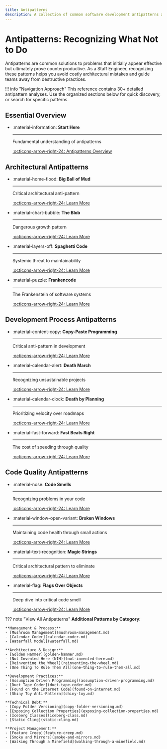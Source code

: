 ```yaml
---
title: Antipatterns
description: A collection of common software development antipatterns and how to avoid them
---
```


# Antipatterns: Recognizing What Not to Do

Antipatterns are common solutions to problems that initially appear effective but ultimately prove counterproductive. As a Staff Engineer, recognizing these patterns helps you avoid costly architectural mistakes and guide teams away from destructive practices.

!!! info "Navigation Approach"
    This reference contains 30+ detailed antipattern analyses. Use the organized sections below for quick discovery, or search for specific patterns.

## Essential Overview

<div class="grid cards" markdown>

- :material-information: **Start Here**

  ---

  Fundamental understanding of antipatterns

  [:octicons-arrow-right-24: Antipatterns Overview](antipatterns-overview.md)

</div>

## Architectural Antipatterns

<div class="grid cards" markdown>

- :material-home-flood: **Big Ball of Mud**

  ---

  Critical architectural anti-pattern

  [:octicons-arrow-right-24: Learn More](big-ball-of-mud.md)

- :material-chart-bubble: **The Blob**

  ---

  Dangerous growth pattern

  [:octicons-arrow-right-24: Learn More](blob.md)

- :material-layers-off: **Spaghetti Code**

  ---

  Systemic threat to maintainability

  [:octicons-arrow-right-24: Learn More](spaghetti-code.md)

- :material-puzzle: **Frankencode**

  ---

  The Frankenstein of software systems

  [:octicons-arrow-right-24: Learn More](frankencode.md)

</div>

## Development Process Antipatterns

<div class="grid cards" markdown>

- :material-content-copy: **Copy-Paste Programming**

  ---

  Critical anti-pattern in development

  [:octicons-arrow-right-24: Learn More](copy-paste-programming.md)

- :material-calendar-alert: **Death March**

  ---

  Recognizing unsustainable projects

  [:octicons-arrow-right-24: Learn More](death-march.md)

- :material-calendar-clock: **Death by Planning**

  ---

  Prioritizing velocity over roadmaps

  [:octicons-arrow-right-24: Learn More](death-by-planning.md)

- :material-fast-forward: **Fast Beats Right**

  ---

  The cost of speeding through quality

  [:octicons-arrow-right-24: Learn More](fast-beats-right.md)

</div>

## Code Quality Antipatterns

<div class="grid cards" markdown>

- :material-nose: **Code Smells**

  ---

  Recognizing problems in your code

  [:octicons-arrow-right-24: Learn More](code-smells.md)

- :material-window-open-variant: **Broken Windows**

  ---

  Maintaining code health through small actions

  [:octicons-arrow-right-24: Learn More](broken-windows.md)

- :material-text-recognition: **Magic Strings**

  ---

  Critical architectural pattern to eliminate

  [:octicons-arrow-right-24: Learn More](magic-strings.md)

- :material-flag: **Flags Over Objects**

  ---

  Deep dive into critical code smell

  [:octicons-arrow-right-24: Learn More](flags-over-objects.md)

</div>

??? note "View All Antipatterns"
**Additional Patterns by Category:**

    **Management & Process:**
    - [Mushroom Management](mushroom-management.md)
    - [Calendar Coder](calendar-coder.md)
    - [Waterfall Model](waterfall.md)

    **Architecture & Design:**
    - [Golden Hammer](golden-hammer.md)
    - [Not Invented Here (NIH)](not-invented-here.md)
    - [Reinventing the Wheel](reinventing-the-wheel.md)
    - [One Thing To Rule Them All](one-thing-to-rule-them-all.md)

    **Development Practices:**
    - [Assumption Driven Programming](assumption-driven-programming.md)
    - [Duct Tape Coder](duct-tape-coder.md)
    - [Found on the Internet Code](found-on-internet.md)
    - [Shiny Toy Anti-Pattern](shiny-toy.md)

    **Technical Debt:**
    - [Copy Folder Versioning](copy-folder-versioning.md)
    - [Exposing Collection Properties](exposing-collection-properties.md)
    - [Iceberg Classes](iceberg-class.md)
    - [Static Cling](static-cling.md)

    **Project Management:**
    - [Feature Creep](feature-creep.md)
    - [Smoke and Mirrors](smoke-and-mirrors.md)
    - [Walking Through a Minefield](walking-through-a-minefield.md)
